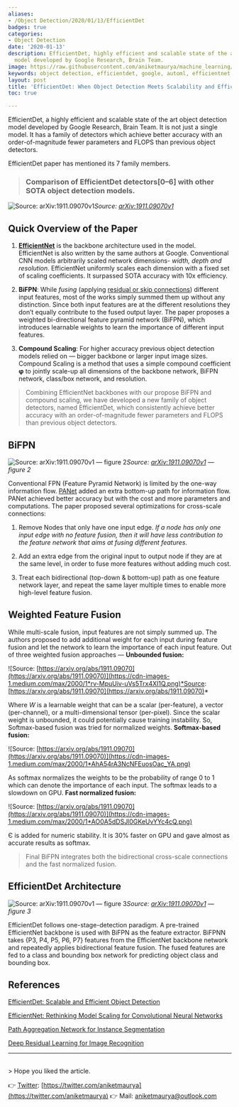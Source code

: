 ```yaml
---
aliases:
- /Object Detection/2020/01/13/EfficientDet
badges: true
categories:
- Object Detection
date: '2020-01-13'
description: EfficientDet, highly efficient and scalable state of the art object detection
  model developed by Google Research, Brain Team.
image: https://raw.githubusercontent.com/aniketmaurya/machine_learning/master/blog_files/2020-01-13-EfficientDet/compare.png
keywords: object detection, efficientdet, google, automl, efficientnet
layout: post
title: 'EfficientDet: When Object Detection Meets Scalability and Efficiency'
toc: true

---
```


EfficientDet, a highly efficient and scalable state of the art object detection model developed by Google Research, Brain Team. It is not just a single model. It has a family of detectors which achieve better accuracy with an order-of-magnitude fewer parameters and FLOPS than previous object detectors.

EfficientDet paper has mentioned its 7 family members.

> ### Comparison of EfficientDet detectors[0–6] with other SOTA object detection models.


![Source: [arXiv:1911.09070v1](https://arxiv.org/abs/1911.09070)](https://cdn-images-1.medium.com/max/3360/1*wVXzRV58CNjHMV24FMFz7g.png)*Source: [arXiv:1911.09070v1](https://arxiv.org/abs/1911.09070)*

## Quick Overview of the Paper

1. **[EfficientNet](https://arxiv.org/abs/1905.11946)** is the backbone architecture used in the model. EfficientNet is also written by the same authors at Google. Conventional CNN models arbitrarily scaled network dimensions- *width, depth and resolution*. EfficientNet uniformly scales each dimension with a fixed set of scaling coefficients. It surpassed SOTA accuracy with 10x efficiency.

1. **BiFPN**: While *fusing* (applying [residual or skip connections](https://arxiv.org/abs/1512.03385)) different input features, most of the works simply summed them up without any distinction. Since both input features are at the different resolutions they don’t equally contribute to the fused output layer. The paper proposes a weighted bi-directional feature pyramid network (BiFPN), which introduces learnable weights to learn the importance of different input features.

1. **Compound Scaling**: For higher accuracy previous object detection models relied on — bigger backbone or larger input image sizes. Compound Scaling is a method that uses a simple compound coefficient **φ** to jointly scale-up all dimensions of the backbone network, BiFPN network, class/box network, and resolution.

> Combining EfficientNet backbones with our propose BiFPN and compound scaling, we have developed a new family of object detectors, named EfficientDet, which consistently achieve better accuracy with an order-of-magnitude fewer parameters and FLOPS than previous object detectors.

## BiFPN

![Source: [arXiv:1911.09070v1](https://arxiv.org/abs/1911.09070) — figure 2](https://cdn-images-1.medium.com/max/2000/1*ZqkRP7n8Xh-PILCuX1510A.png)*Source: [arXiv:1911.09070v1](https://arxiv.org/abs/1911.09070) — figure 2*

Conventional FPN (Feature Pyramid Network) is limited by the one-way information flow. [PANet](https://arxiv.org/pdf/1803.01534.pdf) added an extra bottom-up path for information flow. PANet achieved better accuracy but with the cost and more parameters and computations. The paper proposed several optimizations for cross-scale connections:

1. Remove Nodes that only have one input edge.
*If a node has only one input edge with no feature fusion, then it will have less contribution to the feature network that aims at fusing different features.*

2. Add an extra edge from the original input to output node if they are at the same level, in order to fuse more features without adding much cost.

3. Treat each bidirectional (top-down & bottom-up) path as one feature network layer, and repeat the same layer multiple times to enable more high-level feature fusion.

## Weighted Feature Fusion

While multi-scale fusion, input features are not simply summed up. The authors proposed to add additional weight for each input during feature fusion and let the network to learn the importance of each input feature. Out of three weighted fusion approaches —
**Unbounded fusion:**

![Source: [https://arxiv.org/abs/1911.09070](https://arxiv.org/abs/1911.09070)](https://cdn-images-1.medium.com/max/2000/1*rv-MpuUiv-uVs5Trx4XI1Q.png)*Source: [https://arxiv.org/abs/1911.09070](https://arxiv.org/abs/1911.09070)*

Where *W* is a learnable weight that can be a scalar (per-feature), a vector (per-channel), or a multi-dimensional tensor (per-pixel). Since the scalar weight is unbounded, it could potentially cause training instability. So, Softmax-based fusion was tried for normalized weights.
**Softmax-based fusion:**

![Source: [https://arxiv.org/abs/1911.09070](https://arxiv.org/abs/1911.09070)](https://cdn-images-1.medium.com/max/2000/1*AhA54rA3NcNFEuosOac_YA.png)

As softmax normalizes the weights to be the probability of range 0 to 1 which can denote the importance of each input. The softmax leads to a slowdown on GPU.
**Fast normalized fusion:**

![Source: [https://arxiv.org/abs/1911.09070](https://arxiv.org/abs/1911.09070)](https://cdn-images-1.medium.com/max/2000/1*AO0A5dDSJl0GKeUvYYc4cQ.png)

Є is added for numeric stability. It is 30% faster on GPU and gave almost as accurate results as softmax.
> Final BiFPN integrates both the bidirectional cross-scale connections and the fast normalized fusion.

## EfficientDet Architecture

![Source: [arXiv:1911.09070v1](https://arxiv.org/abs/1911.09070) — figure 3](https://cdn-images-1.medium.com/max/4062/1*nP0LlBoz0Uqhd17T4bINzg.png)*Source: [arXiv:1911.09070v1](https://arxiv.org/abs/1911.09070) — figure 3*

EfficientDet follows one-stage-detection paradigm. A pre-trained EfficientNet backbone is used with BiFPN as the feature extractor. BiFPNN takes {P3, P4, P5, P6, P7} features from the EfficientNet backbone network and repeatedly applies bidirectional feature fusion.
The fused features are fed to a class and bounding box network for predicting object class and bounding box.


## References

[EfficientDet: Scalable and Efficient Object Detection](https://arxiv.org/abs/1911.09070)

[EfficientNet: Rethinking Model Scaling for Convolutional Neural Networks](https://arxiv.org/abs/1905.11946)

[Path Aggregation Network for Instance Segmentation](https://arxiv.org/abs/1803.01534)

[Deep Residual Learning for Image Recognition](https://arxiv.org/abs/1512.03385)

<hr>
<br>
> Hope you liked the article.

👉 [Twitter](https://twitter.com/aniketmaurya): [https://twitter.com/aniketmaurya](https://twitter.com/aniketmaurya)
👉 Mail: aniketmaurya@outlook.com
